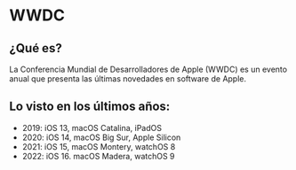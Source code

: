 # WWDC
## ¿Qué es?
La Conferencia Mundial de Desarrolladores de Apple (WWDC) es un evento anual que presenta las últimas novedades en software de Apple.

## Lo visto en los últimos años:
- 2019: iOS 13, macOS Catalina, iPadOS
- 2020: iOS 14, macOS Big Sur, Apple Silicon
- 2021: iOS 15, macOS Montery, watchOS 8
- 2022: iOS 16. macOS Madera, watchOS 9
